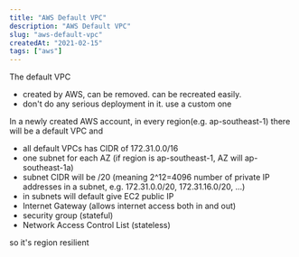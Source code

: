 ```yaml
---
title: "AWS Default VPC"
description: "AWS Default VPC"
slug: "aws-default-vpc"
createdAt: "2021-02-15"
tags: ["aws"]
---
```


The default VPC

- created by AWS, can be removed. can be recreated easily.
- don't do any serious deployment in it. use a custom one

In a newly created AWS account, in every region(e.g. ap-southeast-1) there will be a default VPC and

- all default VPCs has CIDR of 172.31.0.0/16
- one subnet for each AZ (if region is ap-southeast-1, AZ will ap-southeast-1a)
- subnet CIDR will be /20 (meaning 2^12=4096 number of private IP addresses in a subnet, e.g. 172.31.0.0/20, 172.31.16.0/20, ...)
- in subnets will default give EC2 public IP
- Internet Gateway (allows internet access both in and out)
- security group (stateful)
- Network Access Control List (stateless)

so it's region resilient

